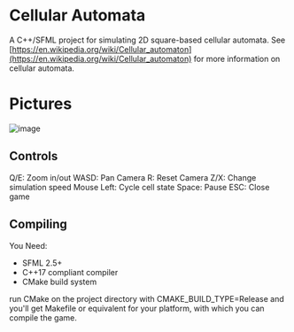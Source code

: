 # Cellular Automata
A C++/SFML project for simulating 2D square-based cellular automata.
See [https://en.wikipedia.org/wiki/Cellular_automaton](https://en.wikipedia.org/wiki/Cellular_automaton) for more information on cellular automata.

# Pictures
![image](https://user-images.githubusercontent.com/8739373/193666823-0a87eb6a-c342-4f62-823a-c66d25a18815.png)

## Controls
Q/E: Zoom in/out
WASD: Pan Camera
R: Reset Camera
Z/X: Change simulation speed
Mouse Left: Cycle cell state
Space: Pause
ESC: Close game

## Compiling
You Need:
- SFML 2.5+
- C++17 compliant compiler
- CMake build system

run CMake on the project directory with CMAKE_BUILD_TYPE=Release and you'll get Makefile or equivalent for your platform, with which you can compile the game.
